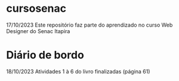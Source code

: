 # cursosenac

17/10/2023 Este repositório faz parte do aprendizado no curso Web Designer do Senac Itapira

# Diário de bordo

18/10/2023 Atividades 1 à 6 do livro finalizadas (página 61)
